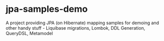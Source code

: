 # jpa-samples-demo
A project providing JPA (on Hibernate) mapping samples for demoing and other handy stuff - Liquibase migrations, Lombok, DDL Generation, QueryDSL, Metamodel
